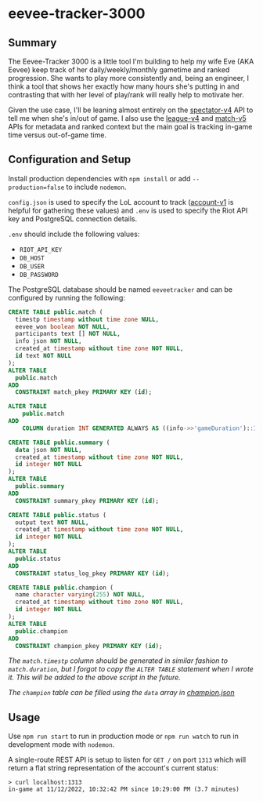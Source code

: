 # eevee-tracker-3000

## Summary
The Eevee-Tracker 3000 is a little tool I'm building to help my wife Eve (AKA Eevee) keep track of her daily/weekly/monthly gametime and ranked progression. She wants to play more consistently and, being an engineer, I think a tool that shows her exactly how many hours she's putting in and contrasting that with her level of play/rank will really help to motivate her.

Given the use case, I'll be leaning almost entirely on the [spectator-v4](https://developer.riotgames.com/apis#spectator-v4) API to tell me when she's in/out of game. I also use the [league-v4](https://developer.riotgames.com/apis#league-v4) and [match-v5](https://developer.riotgames.com/apis#match-v5) APIs for metadata and ranked context but the main goal is tracking in-game time versus out-of-game time.

## Configuration and Setup
Install production dependencies with `npm install` or add `--production=false` to include `nodemon`.

`config.json` is used to specify the LoL account to track ([account-v1](https://developer.riotgames.com/apis#account-v1) is helpful for gathering these values) and `.env` is used to specify the Riot API key and PostgreSQL connection details.

`.env` should include the following values:
- `RIOT_API_KEY`
- `DB_HOST`
- `DB_USER`
- `DB_PASSWORD`

The PostgreSQL database should be named `eeveetracker` and can be configured by running the following:

```sql
CREATE TABLE public.match (
  timestp timestamp without time zone NULL,
  eevee_won boolean NOT NULL,
  participants text [] NOT NULL,
  info json NOT NULL,
  created_at timestamp without time zone NOT NULL,
  id text NOT NULL
);
ALTER TABLE
  public.match
ADD
  CONSTRAINT match_pkey PRIMARY KEY (id);

ALTER TABLE
	public.match
ADD
	COLUMN duration INT GENERATED ALWAYS AS ((info->>'gameDuration')::INT) STORED;

CREATE TABLE public.summary (
  data json NOT NULL,
  created_at timestamp without time zone NOT NULL,
  id integer NOT NULL
);
ALTER TABLE
  public.summary
ADD
  CONSTRAINT summary_pkey PRIMARY KEY (id);

CREATE TABLE public.status (
  output text NOT NULL,
  created_at timestamp without time zone NOT NULL,
  id integer NOT NULL
);
ALTER TABLE
  public.status
ADD
  CONSTRAINT status_log_pkey PRIMARY KEY (id);

CREATE TABLE public.champion (
  name character varying(255) NOT NULL,
  created_at timestamp without time zone NOT NULL,
  id integer NOT NULL
);
ALTER TABLE
  public.champion
ADD
  CONSTRAINT champion_pkey PRIMARY KEY (id);
```

*The `match.timestp` column should be generated in similar fashion to `match.duration`, but I forgot to copy the `ALTER TABLE` statement when I wrote it. This will be added to the above script in the future.*

*The `champion` table can be filled using the `data` array in [champion.json](https://ddragon.leagueoflegends.com/cdn/12.21.1/data/en_US/champion.json)*

## Usage

Use `npm run start` to run in production mode or `npm run watch` to run in development mode with `nodemon`.

A single-route REST API is setup to listen for `GET /` on port `1313` which will return a flat string representation of the account's current status:

```
> curl localhost:1313
in-game at 11/12/2022, 10:32:42 PM since 10:29:00 PM (3.7 minutes)
```

